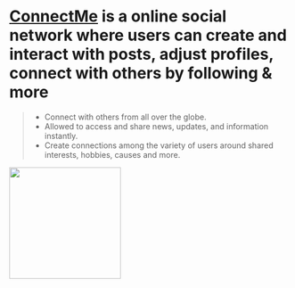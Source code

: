 
# [**ConnectMe**](https://app-connectme.netlify.app) is a online social network where users can create and interact with posts, adjust profiles, connect with others by following & more

> - Connect with others from all over the globe.
> - Allowed to access and share news, updates, and information instantly.
> - Create connections among the variety of users around shared interests, hobbies, causes and more.

<img src="https://app-connectme.netlify.app/static/media/ConnectMe.9d91b249dcee6558fca0.png" width="200" height="200"/>